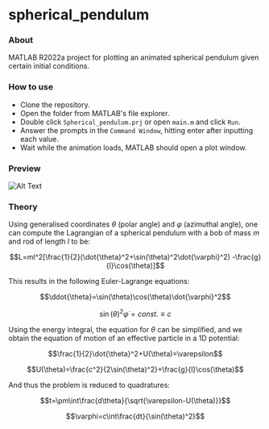 # spherical_pendulum
### About
MATLAB R2022a project for plotting an animated spherical pendulum given 
certain initial conditions.

### How to use
* Clone the repository.
* Open the folder from MATLAB's file explorer.
* Double click `Spherical_pendulum.prj` or open `main.m` and click `Run`.
* Answer the prompts in the `Command Window`, hitting enter after 
inputting each value.
* Wait while the animation loads, MATLAB should open a plot window.

### Preview
![Alt Text](preview.gif)

### Theory
Using generalised coordinates $\theta$ (polar angle) and $\varphi$ 
(azimuthal angle), one can compute the Lagrangian of a spherical pendulum
with a bob of mass $m$ and rod of length $l$ to be:

$$L=ml^2[\frac{1}{2}(\dot{\theta}^2+\sin(\theta)^2\dot{\varphi}^2)
-\frac{g}{l}\cos(\theta)]$$ 

This results in the following Euler-Lagrange equations:

$$\ddot{\theta}=\sin(\theta)\cos(\theta)\dot{\varphi}^2$$

$$\sin(\theta)^2\dot{\varphi}=const.\equiv c$$

Using the energy integral, the equation for $\theta$ can be simplified, 
and we obtain the equation of motion of an effective particle in a 1D
potential:

$$\frac{1}{2}\dot{\theta}^2+U(\theta)=\varepsilon$$

$$U(\theta)=\frac{c^2}{2\sin(\theta)^2}+\frac{g}{l}\cos(\theta)$$

And thus the problem is reduced to quadratures:

$$t=\pm\int\frac{d\theta}{\sqrt{\varepsilon-U(\theta)}}$$

$$\varphi=c\int\frac{dt}{\sin(\theta)^2}$$